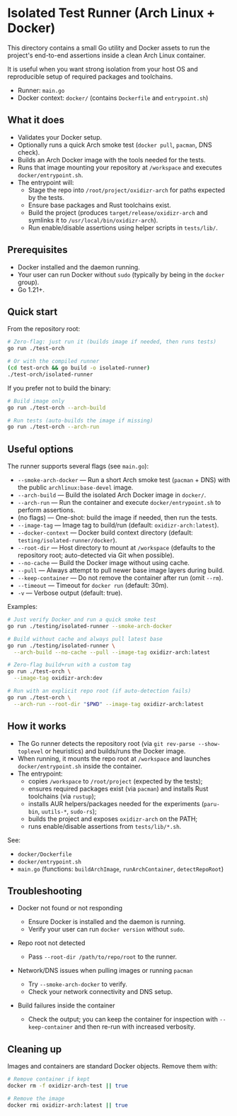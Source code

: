 # Isolated Test Runner (Arch Linux + Docker)

This directory contains a small Go utility and Docker assets to run the project's end-to-end assertions inside a clean Arch Linux container.

It is useful when you want strong isolation from your host OS and reproducible setup of required packages and toolchains.

- Runner: `main.go`
- Docker context: `docker/` (contains `Dockerfile` and `entrypoint.sh`)

## What it does

- Validates your Docker setup.
- Optionally runs a quick Arch smoke test (`docker pull`, `pacman`, DNS check).
- Builds an Arch Docker image with the tools needed for the tests.
- Runs that image mounting your repository at `/workspace` and executes `docker/entrypoint.sh`.
- The entrypoint will:
  - Stage the repo into `/root/project/oxidizr-arch` for paths expected by the tests.
  - Ensure base packages and Rust toolchains exist.
  - Build the project (produces `target/release/oxidizr-arch` and symlinks it to `/usr/local/bin/oxidizr-arch`).
  - Run enable/disable assertions using helper scripts in `tests/lib/`.

## Prerequisites

- Docker installed and the daemon running.
- Your user can run Docker without `sudo` (typically by being in the `docker` group).
- Go 1.21+.

## Quick start

From the repository root:

```bash
# Zero-flag: just run it (builds image if needed, then runs tests)
go run ./test-orch

# Or with the compiled runner
(cd test-orch && go build -o isolated-runner)
./test-orch/isolated-runner

```

If you prefer not to build the binary:

```bash
# Build image only
go run ./test-orch --arch-build

# Run tests (auto-builds the image if missing)
go run ./test-orch --arch-run
```

## Useful options

The runner supports several flags (see `main.go`):

- `--smoke-arch-docker` — Run a short Arch smoke test (`pacman` + DNS) with the public `archlinux:base-devel` image.
- `--arch-build` — Build the isolated Arch Docker image in `docker/`.
- `--arch-run` — Run the container and execute `docker/entrypoint.sh` to perform assertions.
- (no flags) — One-shot: build the image if needed, then run the tests.
- `--image-tag` — Image tag to build/run (default: `oxidizr-arch:latest`).
- `--docker-context` — Docker build context directory (default: `testing/isolated-runner/docker`).
- `--root-dir` — Host directory to mount at `/workspace` (defaults to the repository root; auto-detected via Git when possible).
- `--no-cache` — Build the Docker image without using cache.
- `--pull` — Always attempt to pull newer base image layers during build.
- `--keep-container` — Do not remove the container after run (omit `--rm`).
- `--timeout` — Timeout for `docker run` (default: 30m).
- `-v` — Verbose output (default: true).

Examples:

```bash
# Just verify Docker and run a quick smoke test
go run ./testing/isolated-runner --smoke-arch-docker

# Build without cache and always pull latest base
go run ./testing/isolated-runner \
  --arch-build --no-cache --pull --image-tag oxidizr-arch:latest

# Zero-flag build+run with a custom tag
go run ./test-orch \
  --image-tag oxidizr-arch:dev

# Run with an explicit repo root (if auto-detection fails)
go run ./test-orch \
  --arch-run --root-dir "$PWD" --image-tag oxidizr-arch:latest
```

## How it works

- The Go runner detects the repository root (via `git rev-parse --show-toplevel` or heuristics) and builds/runs the Docker image.
- When running, it mounts the repo root at `/workspace` and launches `docker/entrypoint.sh` inside the container.
- The entrypoint:
  - copies `/workspace` to `/root/project` (expected by the tests);
  - ensures required packages exist (via `pacman`) and installs Rust toolchains (via `rustup`);
  - installs AUR helpers/packages needed for the experiments (`paru-bin`, `uutils-*`, `sudo-rs`);
  - builds the project and exposes `oxidizr-arch` on the PATH;
  - runs enable/disable assertions from `tests/lib/*.sh`.

See:
- `docker/Dockerfile`
- `docker/entrypoint.sh`
- `main.go` (functions: `buildArchImage`, `runArchContainer`, `detectRepoRoot`)

## Troubleshooting

- Docker not found or not responding
  - Ensure Docker is installed and the daemon is running.
  - Verify your user can run `docker version` without `sudo`.

- Repo root not detected
  - Pass `--root-dir /path/to/repo/root` to the runner.

- Network/DNS issues when pulling images or running `pacman`
  - Try `--smoke-arch-docker` to verify.
  - Check your network connectivity and DNS setup.

- Build failures inside the container
  - Check the output; you can keep the container for inspection with `--keep-container` and then re-run with increased verbosity.

## Cleaning up

Images and containers are standard Docker objects. Remove them with:

```bash
# Remove container if kept
docker rm -f oxidizr-arch-test || true

# Remove the image
docker rmi oxidizr-arch:latest || true
```
